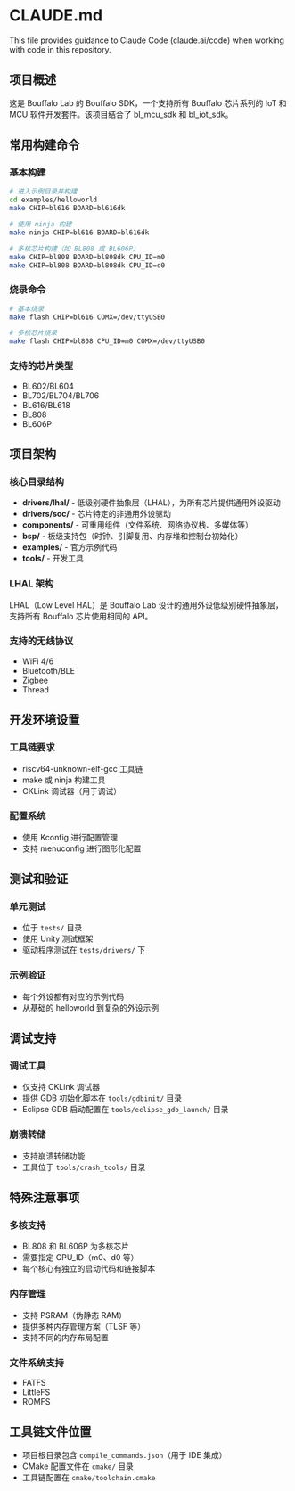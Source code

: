 # CLAUDE.md

This file provides guidance to Claude Code (claude.ai/code) when working with code in this repository.

## 项目概述

这是 Bouffalo Lab 的 Bouffalo SDK，一个支持所有 Bouffalo 芯片系列的 IoT 和 MCU 软件开发套件。该项目结合了 bl_mcu_sdk 和 bl_iot_sdk。

## 常用构建命令

### 基本构建
```bash
# 进入示例目录并构建
cd examples/helloworld
make CHIP=bl616 BOARD=bl616dk

# 使用 ninja 构建
make ninja CHIP=bl616 BOARD=bl616dk

# 多核芯片构建（如 BL808 或 BL606P）
make CHIP=bl808 BOARD=bl808dk CPU_ID=m0
make CHIP=bl808 BOARD=bl808dk CPU_ID=d0
```

### 烧录命令
```bash
# 基本烧录
make flash CHIP=bl616 COMX=/dev/ttyUSB0

# 多核芯片烧录
make flash CHIP=bl808 CPU_ID=m0 COMX=/dev/ttyUSB0
```

### 支持的芯片类型
- BL602/BL604
- BL702/BL704/BL706
- BL616/BL618
- BL808
- BL606P

## 项目架构

### 核心目录结构
- **drivers/lhal/** - 低级别硬件抽象层（LHAL），为所有芯片提供通用外设驱动
- **drivers/soc/** - 芯片特定的非通用外设驱动
- **components/** - 可重用组件（文件系统、网络协议栈、多媒体等）
- **bsp/** - 板级支持包（时钟、引脚复用、内存堆和控制台初始化）
- **examples/** - 官方示例代码
- **tools/** - 开发工具

### LHAL 架构
LHAL（Low Level HAL）是 Bouffalo Lab 设计的通用外设低级别硬件抽象层，支持所有 Bouffalo 芯片使用相同的 API。

### 支持的无线协议
- WiFi 4/6
- Bluetooth/BLE
- Zigbee
- Thread

## 开发环境设置

### 工具链要求
- riscv64-unknown-elf-gcc 工具链
- make 或 ninja 构建工具
- CKLink 调试器（用于调试）

### 配置系统
- 使用 Kconfig 进行配置管理
- 支持 menuconfig 进行图形化配置

## 测试和验证

### 单元测试
- 位于 `tests/` 目录
- 使用 Unity 测试框架
- 驱动程序测试在 `tests/drivers/` 下

### 示例验证
- 每个外设都有对应的示例代码
- 从基础的 helloworld 到复杂的外设示例

## 调试支持

### 调试工具
- 仅支持 CKLink 调试器
- 提供 GDB 初始化脚本在 `tools/gdbinit/` 目录
- Eclipse GDB 启动配置在 `tools/eclipse_gdb_launch/` 目录

### 崩溃转储
- 支持崩溃转储功能
- 工具位于 `tools/crash_tools/` 目录

## 特殊注意事项

### 多核支持
- BL808 和 BL606P 为多核芯片
- 需要指定 CPU_ID（m0、d0 等）
- 每个核心有独立的启动代码和链接脚本

### 内存管理
- 支持 PSRAM（伪静态 RAM）
- 提供多种内存管理方案（TLSF 等）
- 支持不同的内存布局配置

### 文件系统支持
- FATFS
- LittleFS
- ROMFS

## 工具链文件位置
- 项目根目录包含 `compile_commands.json`（用于 IDE 集成）
- CMake 配置文件在 `cmake/` 目录
- 工具链配置在 `cmake/toolchain.cmake`